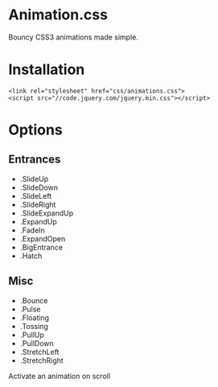 Animation.css
=========

Bouncy CSS3 animations made simple.

# Installation
	<link rel="stylesheet" href="css/animations.css">
	<script src="//code.jquery.com/jquery.min.css"></script>

# Options

## Entrances
- .SlideUp
- .SlideDown
- .SlideLeft
- .SlideRight
- .SlideExpandUp
- .ExpandUp
- .FadeIn
- .ExpandOpen
- .BigEntrance
- .Hatch
## Misc
- .Bounce
- .Pulse
- .Floating
- .Tossing
- .PullUp
- .PullDown
- .StretchLeft
- .StretchRight

Activate an animation on scroll
	<script>
		$(window).scroll(function() {
			$('#animatedElement').each(function(){
			var imagePos = $(this).offset().top;

			var topOfWindow = $(window).scrollTop();
				if (imagePos < topOfWindow+400) {
					$(this).addClass("slideUp");
				}
			});
		});
	</script>

Licensed under the MIT.